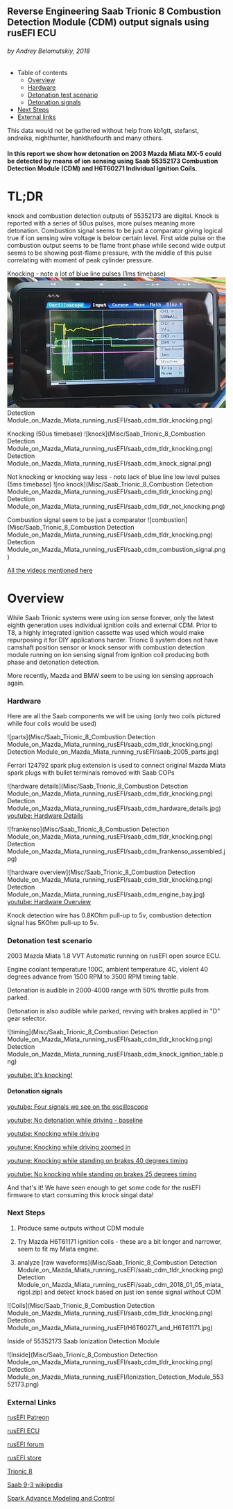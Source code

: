 ## Reverse Engineering Saab Trionic 8 Combustion Detection Module (CDM) output signals using rusEFI ECU

###### by Andrey Belomutskiy, 2018

* Table of contents
  * [Overview](https://github.com/rusefi/rusefi_documentation/tree/master/misc/Saab_Trionic_8_Combustion%20Detection%20Module_on_Mazda_Miata_running_rusEFI#overview)
  * [Hardware](https://github.com/rusefi/rusefi_documentation/tree/master/misc/Saab_Trionic_8_Combustion%20Detection%20Module_on_Mazda_Miata_running_rusEFI#hardware)
  * [Detonation test scenario](https://github.com/rusefi/rusefi_documentation/tree/master/misc/Saab_Trionic_8_Combustion%20Detection%20Module_on_Mazda_Miata_running_rusEFI#detonation-test-scenario)
  * [Detonation signals](https://github.com/rusefi/rusefi_documentation/tree/master/misc/Saab_Trionic_8_Combustion%20Detection%20Module_on_Mazda_Miata_running_rusEFI#detonation-signals)
* [Next Steps](https://github.com/rusefi/rusefi_documentation/tree/master/misc/Saab_Trionic_8_Combustion%20Detection%20Module_on_Mazda_Miata_running_rusEFI#next-steps)  
* [External links](https://github.com/rusefi/rusefi_documentation/tree/master/misc/Saab_Trionic_8_Combustion%20Detection%20Module_on_Mazda_Miata_running_rusEFI#external-links)


This data would not be gathered without help from kb1gtt, stefanst, andreika, nighthunter, hankthefourth and many others.

#### In this report we show how detonation on 2003 Mazda Miata MX-5 could be detected by means of ion sensing using Saab 55352173 Combustion Detection Module (CDM) and H6T60271 Individual Ignition Coils.

# TL;DR
knock and combustion detection outputs of 55352173 are digital. Knock is reported with a series of 50us pulses, more pulses
meaning more detonation. Combustion signal seems to be just a comparator giving logical true if ion sensing wire voltage is below certain level. First wide pulse on the combustion output seems to be flame front phase while second wide output
seems to be showing post-flame pressure, with the middle of this pulse correlating with moment of peak cylinder pressure.

Knocking - note a lot of blue line pulses (1ms timebase)
![knock](<saab_cdm_tldr_knocking.png>) Detection Module_on_Mazda_Miata_running_rusEFI/saab_cdm_tldr_knocking.png)

Knocking (50us timebase)
![knock](Misc/Saab_Trionic_8_Combustion Detection Module_on_Mazda_Miata_running_rusEFI/saab_cdm_tldr_knocking.png) Detection Module_on_Mazda_Miata_running_rusEFI/saab_cdm_knock_signal.png)

Not knocking or knocking way less - note lack of blue line low level pulses (5ms timebase)
![no knock](Misc/Saab_Trionic_8_Combustion Detection Module_on_Mazda_Miata_running_rusEFI/saab_cdm_tldr_knocking.png) Detection Module_on_Mazda_Miata_running_rusEFI/saab_cdm_tldr_not_knocking.png)

Combustion signal seem to be just a comparator
![combustion](Misc/Saab_Trionic_8_Combustion Detection Module_on_Mazda_Miata_running_rusEFI/saab_cdm_tldr_knocking.png) Detection Module_on_Mazda_Miata_running_rusEFI/saab_cdm_combustion_signal.png)

[All the videos mentioned here](https://www.youtube.com/watch?v=1y1dXTg9iMg&list=PLwj_BUeepTNB6eddVd7_KtyqiFYOJ75jy)

# Overview

While Saab Trionic systems were using ion sense forever, only the latest eighth generation
uses individual ignition coils and external CDM. Prior to T8, a highly integrated ignition cassette was used which would
make repurposing it for DIY applications harder.
Trionic 8 system does not have camshaft position sensor or knock sensor with combustion detection module running on ion sensing
signal from ignition coil producing both phase and detonation detection.  

More recently, Mazda and BMW seem to be using ion sensing approach again.

### Hardware

Here are all the Saab components we will be using (only two coils pictured while four coils would be used)

![parts](Misc/Saab_Trionic_8_Combustion Detection Module_on_Mazda_Miata_running_rusEFI/saab_cdm_tldr_knocking.png) Detection Module_on_Mazda_Miata_running_rusEFI/saab_2005_parts.jpg)

Ferrari 124792 spark plug extension is used to connect original Mazda Miata spark plugs with bullet terminals removed with Saab COPs

![hardware details](Misc/Saab_Trionic_8_Combustion Detection Module_on_Mazda_Miata_running_rusEFI/saab_cdm_tldr_knocking.png) Detection Module_on_Mazda_Miata_running_rusEFI/saab_cdm_hardware_details.jpg)
[youtube: Hardware Details](https://youtu.be/rUZ_-_hRnDU)

![frankenso](Misc/Saab_Trionic_8_Combustion Detection Module_on_Mazda_Miata_running_rusEFI/saab_cdm_tldr_knocking.png) Detection Module_on_Mazda_Miata_running_rusEFI/saab_cdm_frankenso_assembled.jpg)

![hardware overview](Misc/Saab_Trionic_8_Combustion Detection Module_on_Mazda_Miata_running_rusEFI/saab_cdm_tldr_knocking.png) Detection Module_on_Mazda_Miata_running_rusEFI/saab_cdm_engine_bay.jpg)
[youtube: Hardware Overview](https://www.youtube.com/watch?v=1y1dXTg9iMg)

Knock detection wire has 0.8KOhm pull-up to 5v, combustion detection signal has 5KOhm pull-up to 5v.

### Detonation test scenario

2003 Mazda Miata 1.8 VVT Automatic running on rusEFI open source ECU.

Engine coolant temperature 100C, ambient temperature 4C, violent 40 degrees advance from 1500 RPM to 3500 RPM timing table.

Detonation is audible in 2000-4000 range with 50% throttle pulls from parked.

Detonation is also audible while parked, revving with brakes applied in "D" gear selector.

![timing](Misc/Saab_Trionic_8_Combustion Detection Module_on_Mazda_Miata_running_rusEFI/saab_cdm_tldr_knocking.png) Detection Module_on_Mazda_Miata_running_rusEFI/saab_cdm_knock_ignition_table.png)

[youtube: It's knocking!](https://youtu.be/FQ9ii0eXjmA)

#### Detonation signals
[youtube: Four signals we see on the oscilloscope](https://youtu.be/7aafaZgr2AE)

[youtube: No detonation while driving - baseline](https://youtu.be/2fNrJ7NDFm8)

[youtube: Knocking while driving](https://youtu.be/eehx5zH8igI)

[youtune: Knocking while driving zoomed in](https://youtu.be/QXTaa1mGbwE)

[youtune: Knocking while standing on brakes 40 degrees timing](https://youtu.be/ylvMqOD50bY)

[youtube: No knocking while standing on brakes 25 degrees timing](https://youtu.be/jS3LXw_v9ls)

And that's it! We have seen enough to get some code for the rusEFI firmware to start consuming this knock singal data!

### Next Steps

1) Produce same outputs without CDM module

2) Try Mazda H6T61171 ignition coils - these are a bit longer and narrower, seem to fit my Miata engine.

3) analyze [raw waveforms](Misc/Saab_Trionic_8_Combustion Detection Module_on_Mazda_Miata_running_rusEFI/saab_cdm_tldr_knocking.png) Detection Module_on_Mazda_Miata_running_rusEFI/saab_cdm_2018_01_05_miata_rigol.zip) and detect knock based on just ion sense signal without CDM

![Coils](Misc/Saab_Trionic_8_Combustion Detection Module_on_Mazda_Miata_running_rusEFI/saab_cdm_tldr_knocking.png) Detection Module_on_Mazda_Miata_running_rusEFI/H6T60271_and_H6T61171.jpg)

Inside of 55352173 Saab Ionization Detection Module

![Inside](Misc/Saab_Trionic_8_Combustion Detection Module_on_Mazda_Miata_running_rusEFI/saab_cdm_tldr_knocking.png) Detection Module_on_Mazda_Miata_running_rusEFI/Ionization_Detection_Module_55352173.png)

### External Links

[rusEFI Patreon](https://www.patreon.com/rusefi)

[rusEFI ECU](https://www.rusefi.com/)

[rusEFI forum](https://www.rusefi.com/forum/)

[rusEFI store](https://www.tindie.com/stores/russian/)

[Trionic 8](https://en.wikipedia.org/wiki/Trionic_8)

[Saab 9-3 wikipedia](https://en.wikipedia.org/wiki/Saab_9-3#Second_generation_(2003%E2%80%932014)) 

[Spark Advance Modeling and Control](http://www.fs.isy.liu.se/Publications/PhD/99_PhD_580_LE.pdf)
